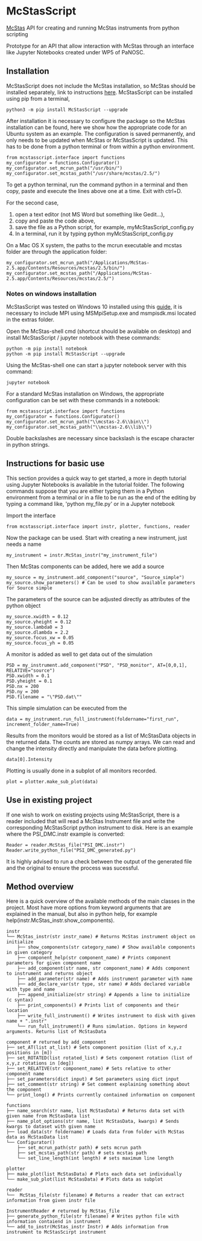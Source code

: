 # McStasScript
[McStas](http://www.mcstas.org) API for creating and running McStas instruments from python scripting

Prototype for an API that allow interaction with McStas through an interface like Jupyter Notebooks created under WP5 of PaNOSC.

## Installation
McStasScript does not include the McStas installation, so McStas should be installed separately, link to instructions [here](https://github.com/McStasMcXtrace/McCode/tree/master/INSTALL-McStas).
McStasScript can be installed using pip from a terminal,

    python3 -m pip install McStasScript --upgrade

After installation it is necessary to configure the package so the McStas installation can be found, here we show how the appropriate code for an Ubuntu system as an example. The configuration is saved permanently, and only needs to be updated when McStas or McStasScript is updated. This has to be done from a python terminal or from within a python environment.

    from mcstasscript.interface import functions
    my_configurator = functions.Configurator()
    my_configurator.set_mcrun_path("/usr/bin/")
    my_configurator.set_mcstas_path("/usr/share/mcstas/2.5/")

To get a python terminal, run the command python in a terminal and then copy, paste and execute the lines above one at a time. Exit with ctrl+D.

For the second case, 
1. open a text editor (not MS Word but something like Gedit...),
2. copy and paste the code above,
3. save the file as a Python script, for example, myMcStasScript_config.py
4. In a terminal, run it by typing python myMcStasScript_config.py
    
On a Mac OS X system, the paths to the mcrun executable and mcstas folder are through the application folder:

    my_configurator.set_mcrun_path("/Applications/McStas-2.5.app/Contents/Resources/mcstas/2.5/bin/")
    my_configurator.set_mcstas_path("/Applications/McStas-2.5.app/Contents/Resources/mcstas/2.5/")
    
    
### Notes on windows installation
McStasScript was tested on Windows 10 installed using this [guide](https://github.com/McStasMcXtrace/McCode/blob/master/INSTALL-McStas/Windows/README.md), it is necessary to include MPI using MSMpiSetup.exe and msmpisdk.msi located in the extras folder.

Open the McStas-shell cmd (shortcut should be available on desktop) and install McStasScript / jupyter notebook with these commands:

    python -m pip install notebook 
    python -m pip install McStasScript --upgrade
    
Using the McStas-shell one can start a jupyter notebook server with this command:

    jupyter notebook

For a standard McStas installation on Windows, the appropriate configuration can be set with these commands in a notebook:

    from mcstasscript.interface import functions
    my_configurator = functions.Configurator()
    my_configurator.set_mcrun_path("\\mcstas-2.6\\bin\\")
    my_configurator.set_mcstas_path("\\mcstas-2.6\\lib\\")
    
Double backslashes are necessary since backslash is the escape character in python strings.

## Instructions for basic use
This section provides a quick way to get started, a more in depth tutorial using Jupyter Notebooks is available in the tutorial folder. The following commands suppose that you are either typing them in a Python environment from a terminal or in a file to be run as the end of the editing by typing a command like, 'python my_file.py' or in a Jupyter notebook

Import the interface 

    from mcstasscript.interface import instr, plotter, functions, reader

Now the package can be used. Start with creating a new instrument, just needs a name

    my_instrument = instr.McStas_instr("my_instrument_file")

Then McStas components can be added, here we add a source

    my_source = my_instrument.add_component("source", "Source_simple")
    my_source.show_parameters() # Can be used to show available parameters for Source simple

The parameters of the source can be adjusted directly as attributes of the python object

    my_source.xwidth = 0.12
    my_source.yheight = 0.12
    my_source.lambda0 = 3
    my_source.dlambda = 2.2
    my_source.focus_xw = 0.05
    my_source.focus_yh = 0.05
    
A monitor is added as well to get data out of the simulation

    PSD = my_instrument.add_component("PSD", "PSD_monitor", AT=[0,0,1], RELATIVE="source") 
    PSD.xwidth = 0.1
    PSD.yheight = 0.1
    PSD.nx = 200
    PSD.ny = 200
    PSD.filename = "\"PSD.dat\""

This simple simulation can be executed from the 

    data = my_instrument.run_full_instrument(foldername="first_run", increment_folder_name=True)

Results from the monitors would be stored as a list of McStasData objects in the returned data. The counts are stored as numpy arrays. We can read and change the intensity directly and manipulate the data before plotting.

    data[0].Intensity
    
Plotting is usually done in a subplot of all monitors recorded.    

    plot = plotter.make_sub_plot(data)

## Use in existing project
If one wish to work on existing projects using McStasScript, there is a reader included that will read a McStas Instrument file and write the corresponding McStasScript python instrument to disk. Here is an example where the PSI_DMC.instr example is converted:

    Reader = reader.McStas_file("PSI_DMC.instr")
    Reader.write_python_file("PSI_DMC_generated.py")

It is highly advised to run a check between the output of the generated file and the original to ensure the process was sucessful.

## Method overview
Here is a quick overview of the available methods of the main classes in the project. Most have more options from keyword arguments that are explained in the manual, but also in python help, for example help(instr.McStas_instr.show_components).

    instr
    └── McStas_instr(str instr_name) # Returns McStas instrument object on initialize
        ├── show_components(str category_name) # Show available components in given category
        ├── component_help(str component_name) # Prints component parameters for given component name   
        ├── add_component(str name, str component_name) # Adds component to instrument and returns object
        ├── add_parameter(str name) # Adds instrument parameter with name
        ├── add_declare_var(str type, str name) # Adds declared variable with type and name
        ├── append_initialize(str string) # Appends a line to initialize (c syntax)
        ├── print_components() # Prints list of components and their location
        ├── write_full_instrument() # Writes instrument to disk with given name + ".instr"
        └── run_full_instrument() # Runs simulation. Options in keyword arguments. Returns list of McStasData
        
    component # returned by add_component
    ├── set_AT(list at_list) # Sets component position (list of x,y,z positions in [m])
    ├── set_ROTATED(list rotated_list) # Sets component rotation (list of x,y,z rotations in [deg])
    ├── set_RELATIVE(str component_name) # Sets relative to other component name
    ├── set_parameters(dict input) # Set parameters using dict input
    ├── set_comment(str string) # Set comment explaining something about the component
    └── print_long() # Prints currently contained information on component
    
    functions
    ├── name_search(str name, list McStasData) # Returns data set with given name from McStasData list
    ├── name_plot_options(str name, list McStasData, kwargs) # Sends kwargs to dataset with given name
    ├── load_data(str foldername) # Loads data from folder with McStas data as McStasData list
    └── Configurator()
        ├── set_mcrun_path(str path) # sets mcrun path
        ├── set_mcstas_path(str path) # sets mcstas path
        └── set_line_length(int length) # sets maximum line length
    
    plotter
    ├── make_plot(list McStasData) # Plots each data set individually
    └── make_sub_plot(list McStasData) # Plots data as subplot
    
    reader
    └──  McStas_file(str filename) # Returns a reader that can extract information from given instr file

    InstrumentReader # returned by McStas_file
    ├── generate_python_file(str filename) # Writes python file with information contaiend in isntrument
    └── add_to_instr(McStas_instr Instr) # Adds information from instrument to McStasScirpt instrument
